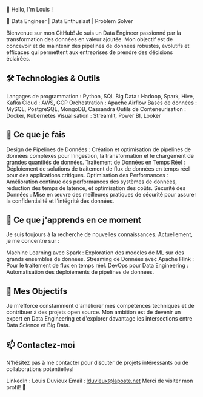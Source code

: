👋 Hello, I'm Louis !

🚀 Data Engineer | Data Enthusiast | Problem Solver

Bienvenue sur mon GitHub! Je suis un Data Engineer passionné par la transformation des données en valeur ajoutée. Mon objectif est de concevoir et de maintenir des pipelines de données robustes, évolutifs et efficaces qui permettent aux entreprises de prendre des décisions éclairées.

## 🛠️ Technologies & Outils
Langages de programmation : Python, SQL
Big Data : Hadoop, Spark, Hive, Kafka
Cloud : AWS, GCP
Orchestration : Apache Airflow
Bases de données : MySQL, PostgreSQL, MongoDB, Cassandra
Outils de Conteneurisation : Docker, Kubernetes
Visualisation : Streamlit, Power BI, Looker


## 🧠 Ce que je fais
Design de Pipelines de Données : Création et optimisation de pipelines de données complexes pour l'ingestion, la transformation et le chargement de grandes quantités de données.
Traitement de Données en Temps Réel : Déploiement de solutions de traitement de flux de données en temps réel pour des applications critiques.
Optimisation des Performances : Amélioration continue des performances des systèmes de données, réduction des temps de latence, et optimisation des coûts.
Sécurité des Données : Mise en œuvre des meilleures pratiques de sécurité pour assurer la confidentialité et l'intégrité des données.


## 🌱 Ce que j'apprends en ce moment
Je suis toujours à la recherche de nouvelles connaissances. Actuellement, je me concentre sur :

Machine Learning avec Spark : Exploration des modèles de ML sur des grands ensembles de données.
Streaming de Données avec Apache Flink : Pour le traitement de flux en temps réel.
DevOps pour Data Engineering : Automatisation des déploiements de pipelines de données.


## 🎯 Mes Objectifs
Je m'efforce constamment d'améliorer mes compétences techniques et de contribuer à des projets open source. Mon ambition est de devenir un expert en Data Engineering et d'explorer davantage les intersections entre Data Science et Big Data.

## 📫 Contactez-moi
N'hésitez pas à me contacter pour discuter de projets intéressants ou de collaborations potentielles!

LinkedIn : Louis Duvieux
Email : lduvieux@laposte.net
Merci de visiter mon profil! 🎉
